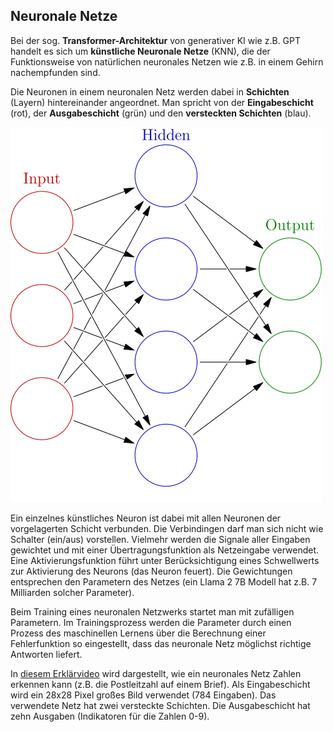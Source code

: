 ## Neuronale Netze

Bei der sog. **Transformer-Architektur** von generativer KI wie z.B. GPT handelt es sich um **künstliche Neuronale Netze** (KNN), die der Funktionsweise von natürlichen neuronales Netzen wie z.B. in einem Gehirn nachempfunden sind.

Die Neuronen in einem neuronalen Netz werden dabei in **Schichten** (Layern) hintereinander angeordnet. Man spricht von der **Eingabeschicht** (rot), der **Ausgabeschicht** (grün) und den **versteckten Schichten** (blau).

![Neuronales Netzwerk mit Input-, Hidden- und Output-Schichten](images/neural-network.png)

Ein einzelnes künstliches Neuron ist dabei mit allen Neuronen der vorgelagerten Schicht verbunden. Die Verbindingen darf man sich nicht wie Schalter (ein/aus) vorstellen. Vielmehr werden die Signale aller Eingaben gewichtet und mit einer Übertragungsfunktion als Netzeingabe verwendet. Eine Aktivierungsfunktion führt unter Berücksichtigung eines Schwellwerts zur Aktivierung des Neurons (das Neuron feuert). Die Gewichtungen entsprechen den Parametern des Netzes (ein Llama 2 7B Modell hat z.B. 7 Milliarden solcher Parameter).

Beim Training eines neuronalen Netzwerks startet man mit zufälligen Parametern. Im Trainingsprozess werden die Parameter durch einen Prozess des maschinellen Lernens  über die Berechnung einer Fehlerfunktion so eingestellt, dass das neuronale Netz möglichst richtige Antworten liefert.

In [diesem Erklärvideo](https://www.youtube.com/watch?v=aircAruvnKk) wird dargestellt, wie ein neuronales Netz Zahlen erkennen kann (z.B. die Postleitzahl auf einem Brief). Als Eingabeschicht wird ein 28x28 Pixel großes Bild verwendet (784 Eingaben). Das verwendete Netz hat zwei versteckte Schichten. Die Ausgabeschicht hat zehn Ausgaben (Indikatoren für die Zahlen 0-9).
